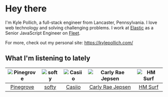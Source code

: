 # Hey there


I'm Kyle Pollich, a full-stack engineer from Lancaster, Pennsylvania. I love web technology and solving challenging problems.
I work at [Elastic](https://www.elastic.co/) as a Senior JavaScript Engineer on [Fleet](https://www.elastic.co/guide/en/fleet/current/fleet-overview.html).

For more, check out my personal site: https://kylepollich.com/

## What I'm listening to lately

<!-- begin artists -->
  |![Pinegrove](https://i.scdn.co/image/ab6761610000f17833dca482f170d638dde2cf30)|![softy](https://i.scdn.co/image/ab6761610000f1783ed26cd944be61cf5628f157)|![Casiio](https://i.scdn.co/image/ab6761610000f17869ab85a6fb28bf699c7794c7)|![Carly Rae Jepsen](https://i.scdn.co/image/ab6761610000f17871fed7c1f401da1662f209cb)|![HM Surf](https://i.scdn.co/image/ab6761610000f178c1105b865f1018cfc7df79d7)|
  |:---:|:---:|:---:|:---:|:---:|
  |[Pinegrove](https://open.spotify.com/artist/2gbT6GPXMis0OAkZbEQCYB)|[softy](https://open.spotify.com/artist/0wcen0V8FgQu6xYupnZMbB)|[Casiio](https://open.spotify.com/artist/5zUSfxfP1NETZiaWt0Ui0a)|[Carly Rae Jepsen](https://open.spotify.com/artist/6sFIWsNpZYqfjUpaCgueju)|[HM Surf](https://open.spotify.com/artist/6TeBxtluBMQixZcKkJ3ZrB)|
<!-- end artists -->
